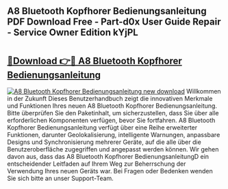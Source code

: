 ## A8 Bluetooth Kopfhorer Bedienungsanleitung PDF Download Free - Part-d0x User Guide Repair - Service Owner Edition kYjPL

# <h2><a href="http://df15u1.blite.top/?on=A8+Bluetooth+Kopfhorer+Bedienungsanleitung">🔗Download 👉🔴 A8 Bluetooth Kopfhorer Bedienungsanleitung</a></h2>

[![A8 Bluetooth Kopfhorer Bedienungsanleitung new download](https://i.imgur.com/lujVjoI.png)](http://df15u1.blite.top/?on=A8+Bluetooth+Kopfhorer+Bedienungsanleitung)
Willkommen in der Zukunft Dieses Benutzerhandbuch zeigt die innovativen Merkmale und Funktionen Ihres neuen A8 Bluetooth Kopfhorer Bedienungsanleitung. Bitte überprüfen Sie den Paketinhalt, um sicherzustellen, dass Sie über alle erforderlichen Komponenten verfügen, bevor Sie fortfahren. A8 Bluetooth Kopfhorer Bedienungsanleitung verfügt über eine Reihe erweiterter Funktionen, darunter Geolokalisierung, intelligente Warnungen, anpassbare Designs und Synchronisierung mehrerer Geräte, auf die alle über die Benutzeroberfläche zugegriffen und angepasst werden können. Wir gehen davon aus, dass das A8 Bluetooth Kopfhorer BedienungsanleitungD ein entscheidender Leitfaden auf Ihrem Weg zur Beherrschung der Verwendung Ihres neuen Geräts war. Bei Fragen oder Bedenken wenden Sie sich bitte an unser Support-Team.
